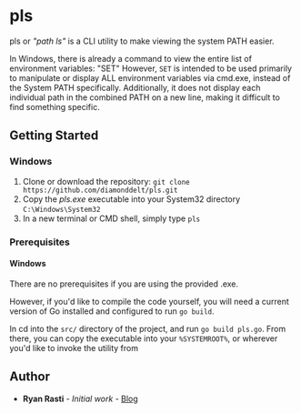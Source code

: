 # pls

pls or _"path ls"_ is a CLI utility to make viewing the system PATH easier.

In Windows, there is already a command to view the entire list of environment variables: "SET"
However, `SET` is intended to be used primarily to manipulate or display ALL environment variables via cmd.exe, instead of the System PATH specifically. Additionally, it does not display each individual path in the combined PATH on a new line, making it difficult to find something specific.

## Getting Started

### Windows
1. Clone or download the repository: `git clone https://github.com/diamonddelt/pls.git`
2. Copy the *pls.exe* executable into your System32 directory `C:\Windows\System32`
3. In a new terminal or CMD shell, simply type `pls`

### Prerequisites

#### Windows
There are no prerequisites if you are using the provided .exe.

However, if you'd like to compile the code yourself, you will need a current version of Go installed and configured to run `go build`.

In cd into the `src/` directory of the project, and run `go build pls.go`. From there, you can copy the executable into your `%SYSTEMROOT%`, or wherever you'd like to invoke the utility from

## Author

* **Ryan Rasti** - *Initial work* - [Blog](https://ryanrasti.info)
